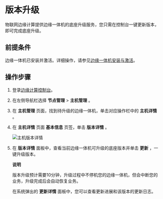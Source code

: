 版本升级 
=========================

物联网边缘计算提供边缘一体机的底座升级服务，您只需在控制台一键更新版本，即可完成底座升级。

前提条件 
-------------------------

边缘一体机已安装并激活。详细操作，请参见[边缘一体机安装与激活](/cn.zh-CN/安装激活/边缘一体机安装与激活.md)。

操作步骤 
-------------------------

1. 登录[边缘计算控制台](https://iotedge.console.aliyun.com/)。

   

2. 在左侧导航栏选择 **节点管理** \> **主机管理** 。

   

3. 在 **主机管理** 页面，找到待升级的边缘一体机，单击对应操作栏中的 **主机详情** 。

   

4. 在 **主机详情** 页面 **基本信息** 页签，单击 **版本详情** 。

   ![主机版本详情](https://static-aliyun-doc.oss-accelerate.aliyuncs.com/assets/img/zh-CN/0794918161/p262005.png)
   

5. 在 **版本详情** 面板中，查看当前边缘一体机可升级的底座版本并单击 **更新** ，一键升级版本。

   **说明**

   版本升级预计需要10分钟，升级过程中不停机您的边缘一体机，但会中断您的业务，升级完成后会自动恢复业务。

   在系统弹出的 **更新详情** 面板中，您可以查看更新进展和该版本的更新日志。
   




